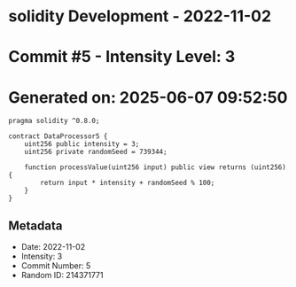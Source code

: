 ﻿# solidity Development - 2022-11-02
# Commit #5 - Intensity Level: 3
# Generated on: 2025-06-07 09:52:50
```solidity
pragma solidity ^0.8.0;

contract DataProcessor5 {
    uint256 public intensity = 3;
    uint256 private randomSeed = 739344;

    function processValue(uint256 input) public view returns (uint256) {
        return input * intensity + randomSeed % 100;
    }
}
```
## Metadata
- Date: 2022-11-02
- Intensity: 3
- Commit Number: 5
- Random ID: 214371771
